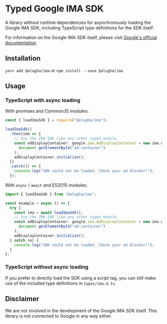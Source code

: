 # Typed Google IMA SDK

A library without runtime dependencies for asynchronously loading the Google IMA
SDK, including TypeScript type definitions for the SDK itself.

For information on the Google IMA SDK itself, please visit
[Google's official documentation](https://developers.google.com/interactive-media-ads/docs/sdks/html5/).

## Installation

`yarn add @alugha/ima` or `npm install --save @alugha/ima`

## Usage

### TypeScript with async loading

With promises and CommonJS modules:

```typescript
const { loadImaSdk } = require("@alugha/ima");

loadImaSdk()
  .then(ima => {
    // Use the IMA SDK like any other typed module
    const adDisplayContainer: google.ima.AdDisplayContainer = new ima.AdDisplayContainer(
      document.getElementById("ad-container")
    );
    adDisplayContainer.initialize();
  })
  .catch(() => {
    console.log("SDK could not be loaded. Check your ad blocker!");
  });
```

With `async` / `await` and ES2015 modules:

```typescript
import { loadImaSdk } from "@alugha/ima";

const example = async () => {
  try {
    const ima = await loadImaSdk();
    // Use the IMA SDK like any other typed module
    const adDisplayContainer: google.ima.AdDisplayContainer = new ima.AdDisplayContainer(
      document.getElementById("ad-container")
    );
    adDisplayContainer.initialize();
  } catch (e) {
    console.log("SDK could not be loaded. Check your ad blocker!");
  }
};
```

### TypeScript without async loading

If you prefer to directly load the SDK using a script tag, you can still make
use of the included type definitions in `types/ima.d.ts`.

## Disclaimer

We are not involved in the development of the Google IMA SDK itself.
This library is not connected to Google in any way either.
